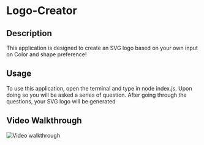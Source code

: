 # Logo-Creator

## Description

This application is designed to create an SVG logo based on your own input on Color and shape preference!

## Usage

To use this application, open the terminal and type in node index.js. Upon doing so you will be asked a series of question. After going through the questions, your SVG logo will be generated 

## Video Walkthrough

![Video walkthrough](https://drive.google.com/file/d/1yWQC0h3SrkngKT7aUQN-P64FyNBAJikE/view)